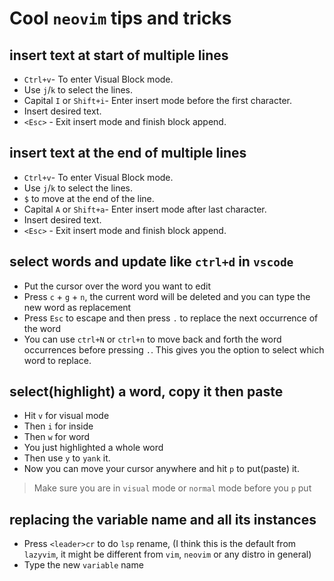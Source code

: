 # Cool `neovim` tips and tricks

## insert text at start of multiple lines

- `Ctrl+v`- To enter Visual Block mode.
- Use `j`/`k` to select the lines.
- Capital `I` or `Shift+i`- Enter insert mode before the first character.
- Insert desired text.
- `<Esc>` - Exit insert mode and finish block append.

## insert text at the end of multiple lines

- `Ctrl+v`- To enter Visual Block mode.
- Use `j`/`k` to select the lines.
- `$` to move at the end of the line.
- Capital `A` or `Shift+a`- Enter insert mode after last character.
- Insert desired text.
- `<Esc>` - Exit insert mode and finish block append.

## select words and update like `ctrl+d` in `vscode`

- Put the cursor over the word you want to edit
- Press `c` + `g` + `n`, the current word will be deleted and you can type the new word as replacement
- Press `Esc` to escape and then press `.` to replace the next occurrence of the word
- You can use `ctrl+N` or `ctrl+n` to move back and forth the word occurrences before pressing `.`. This gives you the option to select which word to replace.

## select(highlight) a word, copy it then paste

- Hit `v` for visual mode
- Then `i` for inside
- Then `w` for word
- You just highlighted a whole word
- Then use `y` to `yank` it.
- Now you can move your cursor anywhere and hit `p` to put(paste) it.
> Make sure you are in `visual` mode or `normal` mode before you `p` put

## replacing the variable name and all its instances

- Press `<leader>cr` to do `lsp` rename, (I think this is the default from `lazyvim`, it might be different from `vim`, `neovim` or any distro in general)
- Type the new `variable` name
